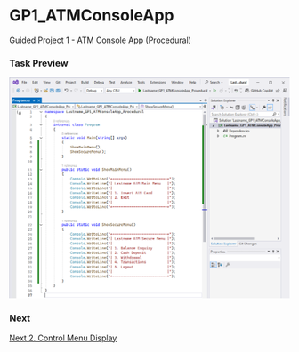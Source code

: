 # GP1_ATMConsoleApp
Guided Project 1 - ATM Console App (Procedural)

### Task Preview
![Task 1](./Task1_Preview.PNG)

### Next
[Next 2. Control Menu Display](https://github.com/clydeatmcm/GP1_ATMConsoleApp)
